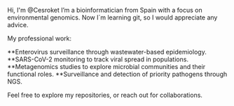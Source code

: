 Hi, I'm @Cesroket
I’m a bioinformatician from Spain with a focus on environmental genomics. Now I´m learning git, so I would appreciate any advice. 

My professional work: 

**Enterovirus surveillance through wastewater-based epidemiology.
**SARS-CoV-2 monitoring to track viral spread in populations.
**Metagenomics studies to explore microbial communities and their functional roles.
**Surveillance and detection of priority pathogens through NGS.

Feel free to explore my repositories, or reach out for collaborations.
